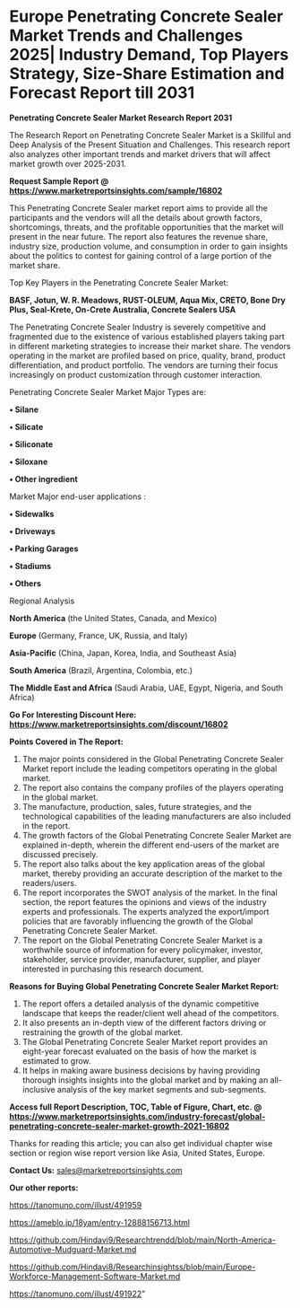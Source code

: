  # Europe Penetrating Concrete Sealer Market Trends and Challenges 2025| Industry Demand, Top Players Strategy, Size-Share Estimation and Forecast Report till 2031

<strong>Penetrating Concrete Sealer Market Research Report 2031</strong>

The Research Report on Penetrating Concrete Sealer Market is a Skillful and Deep Analysis of the Present Situation and Challenges. This research report also analyzes other important trends and market drivers that will affect market growth over 2025-2031.

<strong>Request Sample Report @ <a href=https://www.marketreportsinsights.com/sample/16802>https://www.marketreportsinsights.com/sample/16802</a></strong>

This Penetrating Concrete Sealer market report aims to provide all the participants and the vendors will all the details about growth factors, shortcomings, threats, and the profitable opportunities that the market will present in the near future. The report also features the revenue share, industry size, production volume, and consumption in order to gain insights about the politics to contest for gaining control of a large portion of the market share.

Top Key Players in the Penetrating Concrete Sealer Market:

<strong>BASF, Jotun, W. R. Meadows, RUST-OLEUM, Aqua Mix, CRETO, Bone Dry Plus, Seal-Krete, On-Crete Australia, Concrete Sealers USA</strong>

The Penetrating Concrete Sealer Industry is severely competitive and fragmented due to the existence of various established players taking part in different marketing strategies to increase their market share. The vendors operating in the market are profiled based on price, quality, brand, product differentiation, and product portfolio. The vendors are turning their focus increasingly on product customization through customer interaction.

Penetrating Concrete Sealer Market Major Types are:

<strong>• Silane

• Silicate

• Siliconate

• Siloxane

• Other ingredient</strong>

Market Major end-user applications :

<strong>• Sidewalks

• Driveways

• Parking Garages

• Stadiums

• Others</strong>

Regional Analysis

</u><strong><b>North America</b></strong> (the United States, Canada, and Mexico)

<strong><b>Europe </b></strong>(Germany, France, UK, Russia, and Italy)

<strong><b>Asia-Pacific</b></strong> (China, Japan, Korea, India, and Southeast Asia)

<strong><b>South America</b></strong> (Brazil, Argentina, Colombia, etc.)

<strong><b>The Middle East and Africa</b></strong> (Saudi Arabia, UAE, Egypt, Nigeria, and South Africa)

<strong>Go For Interesting Discount Here: <a href=https://www.marketreportsinsights.com/discount/16802>https://www.marketreportsinsights.com/discount/16802</a></strong>

<strong>Points Covered in The Report:</strong>
<ol>
  <li>The major points considered in the Global Penetrating Concrete Sealer Market report include the leading competitors operating in the global market.</li>
  <li>The report also contains the company profiles of the players operating in the global market.</li>
  <li>The manufacture, production, sales, future strategies, and the technological capabilities of the leading manufacturers are also included in the report.</li>
  <li>The growth factors of the Global Penetrating Concrete Sealer Market are explained in-depth, wherein the different end-users of the market are discussed precisely.</li>
  <li>The report also talks about the key application areas of the global market, thereby providing an accurate description of the market to the readers/users.</li>
  <li>The report incorporates the SWOT analysis of the market. In the final section, the report features the opinions and views of the industry experts and professionals. The experts analyzed the export/import policies that are favorably influencing the growth of the Global Penetrating Concrete Sealer Market.</li>
  <li>The report on the Global Penetrating Concrete Sealer Market is a worthwhile source of information for every policymaker, investor, stakeholder, service provider, manufacturer, supplier, and player interested in purchasing this research document.</li>
</ol>
<strong>Reasons for Buying Global Penetrating Concrete Sealer Market Report:</strong>

<ol>
  <li>The report offers a detailed analysis of the dynamic competitive landscape that keeps the reader/client well ahead of the competitors.</li>
  <li>It also presents an in-depth view of the different factors driving or restraining the growth of the global market.</li>
  <li>The Global Penetrating Concrete Sealer Market report provides an eight-year forecast evaluated on the basis of how the market is estimated to grow.</li>
  <li>It helps in making aware business decisions by having providing thorough insights insights into the global market and by making an all-inclusive analysis of the key market segments and sub-segments.</li>
</ol>
<strong>Access full Report Description, TOC, Table of Figure, Chart, etc. @ <a href=https://www.marketreportsinsights.com/industry-forecast/global-penetrating-concrete-sealer-market-growth-2021-16802>https://www.marketreportsinsights.com/industry-forecast/global-penetrating-concrete-sealer-market-growth-2021-16802</a></strong>


Thanks for reading this article; you can also get individual chapter wise section or region wise report version like Asia, United States, Europe.

<strong>Contact Us:</strong>
sales@marketreportsinsights.com

<strong>Our other reports:</strong>

<a href=https://tanomuno.com/illust/491959>https://tanomuno.com/illust/491959</a>

<a href=https://ameblo.jp/18yam/entry-12888156713.html>https://ameblo.jp/18yam/entry-12888156713.html</a>

<a href=https://github.com/Hindavi9/Researchtrendd/blob/main/North-America-Automotive-Mudguard-Market.md>https://github.com/Hindavi9/Researchtrendd/blob/main/North-America-Automotive-Mudguard-Market.md</a>

<a href=https://github.com/Hindavi8/Researchinsightss/blob/main/Europe-Workforce-Management-Software-Market.md>https://github.com/Hindavi8/Researchinsightss/blob/main/Europe-Workforce-Management-Software-Market.md</a>

<a href=https://tanomuno.com/illust/491922>https://tanomuno.com/illust/491922</a>"
